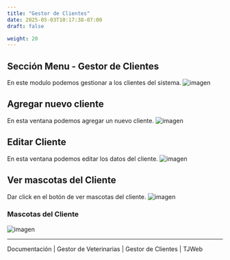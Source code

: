 ```yaml
---
title: "Gestor de Clientes"
date: 2025-05-03T10:17:38-07:00
draft: false

weight: 20
---
```


## Sección Menu - Gestor de Clientes
En este modulo podemos gestionar a los clientes del sistema.
![imagen](/proyectos/veterinarias/clientes_opt.png)

## Agregar nuevo cliente
En esta ventana podemos agregar un nuevo cliente.
![imagen](/proyectos/veterinarias/agregar_nuevo_cliente_opt.png)

## Editar Cliente
En esta ventana podemos editar los datos del cliente.
![imagen](/proyectos/veterinarias/editar_cliente_opt.png)

## Ver mascotas del Cliente
Dar click en el botón de ver mascotas del cliente.
![imagen](/proyectos/veterinarias/boton_mascotas_cliente_opt.png)

### Mascotas del Cliente
![imagen](/proyectos/veterinarias/lista_mascotas_cliente_opt.png)

***
Documentación | Gestor de Veterinarias | Gestor de Clientes | TJWeb

